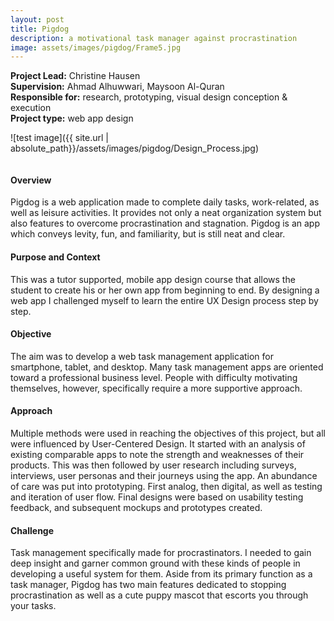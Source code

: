 ```yaml
---
layout: post
title: Pigdog 
description: a motivational task manager against procrastination
image: assets/images/pigdog/Frame5.jpg
---
```

**Project Lead:** Christine Hausen<br />
**Supervision:** Ahmad Alhuwwari, Maysoon Al-Quran<br />
**Responsible for:** research, prototyping, visual design conception & execution <br />
**Project type:** web app design

![test image]({{ site.url | absolute_path}}/assets/images/pigdog/Design_Process.jpg)

<div class="row">
    <div class="6u 12u$(small)">
        <div class="row 50% uniform">
        <span class="image fit"><img src="{{ site.url | absolute_path}}/assets/images/pigdog/Userflow.gif" alt="" /></span>
</div>  
        </div>
	    <div class="6u 12u$(small)">
        <h4>Overview</h4> 
        <p>Pigdog is a web application made to complete daily tasks, work-related, as well as leisure activities. It provides not only a neat organization system but also features to overcome procrastination and stagnation. Pigdog is an app which conveys levity, fun, and familiarity, but is still neat and clear.</p>
        <h4>Purpose and Context</h4>
        <p>This was a tutor supported, mobile app design course that allows the student to create his or her own app from beginning to end. By designing a web app I challenged myself to learn the entire UX Design process step by step. </p>
        <h4>Objective</h4>
        <p>The aim was to develop a web task management application for smartphone, tablet, and desktop. Many task management apps are oriented toward a professional business level. People with difficulty motivating themselves, however, specifically require a more supportive approach. </p>
        <h4>Approach</h4>
        <p>Multiple methods were used in reaching the objectives of this project, but all were influenced by User-Centered Design. It started with an analysis of existing comparable apps to note the strength and weaknesses of their products. This was then followed by user research including surveys, interviews, user personas and their journeys using the app. An abundance of care was put into prototyping. First analog, then digital, as well as testing and iteration of user flow. Final designs were based on usability testing feedback, and subsequent mockups and prototypes created.</p>
        <h4>Challenge</h4>
        <p>Task management specifically made for procrastinators. I needed to gain deep insight and garner common ground with these kinds of people in developing a useful system for them. Aside from its primary function as a task manager, Pigdog has two main features dedicated to stopping procrastination as well as a cute puppy mascot that escorts you through your tasks.</p>
    </div>
</div>